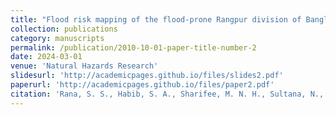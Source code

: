 ```yaml
---
title: "Flood risk mapping of the flood-prone Rangpur division of Bangladesh using remote sensing and multi-criteria analysis"
collection: publications
category: manuscripts
permalink: /publication/2010-10-01-paper-title-number-2
date: 2024-03-01
venue: 'Natural Hazards Research'
slidesurl: 'http://academicpages.github.io/files/slides2.pdf'
paperurl: 'http://academicpages.github.io/files/paper2.pdf'
citation: 'Rana, S. S., Habib, S. A., Sharifee, M. N. H., Sultana, N., & Rahman, S. H. (2024). Flood risk mapping of the flood-prone Rangpur division of Bangladesh using remote sensing and multi-criteria analysis. Natural Hazards Research, 4(1), 20-31. https://doi.org/10.1016/j.nhres.2023.09.012'
---
```

